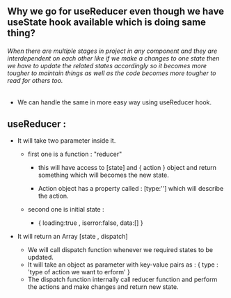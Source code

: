 ## Why we go for useReducer even though we have useState hook available which is doing same thing?

###### When there are multiple stages in project in any component and they are interdependent on each other like  if we make a changes to one state then we have to update the related states accordingly so it becomes more tougher to maintain things as well as the code becomes more tougher to read for others too.

-    We can handle the same in more easy way using useReducer hook.

## useReducer : 

- It will take two parameter inside it.

    - first one is a function : "reducer"

        - this will have access to  [state] and { action } object and return something which will becomes the new state.

        - Action object has a property called : [type:''] which will describe the action.

    - second one is initial state :

        - { loading:true ,
        iserror:false,
        data:[] }   

-   It will return an Array [state , dispatch]   
    - We will call dispatch function whenever we required states to be updated.
    - It will take an object as parameter with key-value pairs as : { type : 'type of action we want to erform' }
    - The dispatch function internally call reducer function and perform the actions and make changes and return new state.